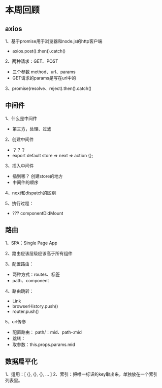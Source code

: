 # 本周回顾

## axios
1、基于promise用于浏览器和node.js的http客户端
* axios.post().then().catch()

2、两种请求：GET、POST
* 三个参数 method、url、params
* GET请求的params是写在url中的

3、promise(resolve、reject).then().catch()


## 中间件
1、什么是中间件
* 第三方，处理、过滤

2、创建中间件
* ？？？
* export default store => next => action {};

3、插入中间件
* 插到哪？ 创建store的地方
* 中间件的顺序

4、next和dispatch的区别

5、执行过程：
* ??? componentDidMount


## 路由
1、SPA：Single Page App

2、路由应该层级应该高于所有组件

3、配置路由：
* 两种方式：routes、标签
* path、component

4、路由跳转：
* Link
* browserHistory.push()
* router.push()

5、url传参
* 配置路由： path/：mid、path-:mid
* 跳转：
* 取参数：this.props.params.mid

## 数据扁平化
1、适用：[ {}, {}, {}, ... ]
2、索引：把唯一标识的key取出来，单独放在一个索引列表里。
